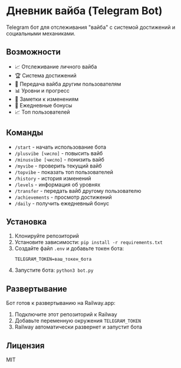 # Дневник вайба (Telegram Bot)

Telegram бот для отслеживания "вайба" с системой достижений и социальными механиками.

## Возможности

- 📈 Отслеживание личного вайба
- 🏆 Система достижений
- 💝 Передача вайба другим пользователям
- 📊 Уровни и прогресс
- 📝 Заметки к изменениям
- 🎁 Ежедневные бонусы
- 📈 Топ пользователей

## Команды

- `/start` - начать использование бота
- `/plusvibe [число]` - повысить вайб
- `/minusvibe [число]` - понизить вайб
- `/myvibe` - проверить текущий вайб
- `/topvibe` - показать топ пользователей
- `/history` - история изменений
- `/levels` - информация об уровнях
- `/transfer` - передать вайб другому пользователю
- `/achievements` - просмотр достижений
- `/daily` - получить ежедневный бонус

## Установка

1. Клонируйте репозиторий
2. Установите зависимости: `pip install -r requirements.txt`
3. Создайте файл `.env` и добавьте токен бота:
   ```
   TELEGRAM_TOKEN=ваш_токен_бота
   ```
4. Запустите бота: `python3 bot.py`

## Развертывание

Бот готов к развертыванию на Railway.app:
1. Подключите этот репозиторий к Railway
2. Добавьте переменную окружения `TELEGRAM_TOKEN`
3. Railway автоматически развернет и запустит бота

## Лицензия

MIT 